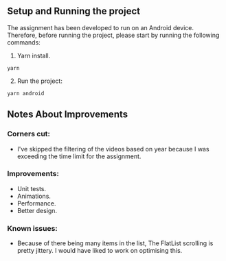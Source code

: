 ## Setup and Running the project

The assignment has been developed to run on an Android device. Therefore, before running the project, please start by running the following commands:

1. Yarn install.

```
yarn
```

2. Run the project:

```
yarn android
```

## Notes About Improvements

### Corners cut:

- I've skipped the filtering of the videos based on year because I was exceeding the time limit for the assignment.

### Improvements:

- Unit tests.
- Animations.
- Performance.
- Better design.

### Known issues:

- Because of there being many items in the list, The FlatList scrolling is pretty jittery. I would have liked to work on optimising this.
